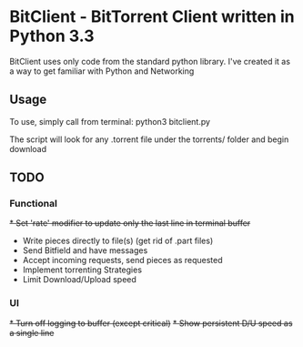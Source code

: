 # BitClient - BitTorrent Client written in Python 3.3

BitClient uses only code from the standard python library. I've created it as a way to get familiar with Python and Networking

## Usage
To use, simply call from terminal:
    python3 bitclient.py

The script will look for any .torrent file under the torrents/ folder and begin download

## TODO
### Functional
~~* Set 'rate' modifier to update only the last line in terminal buffer~~
* Write pieces directly to file\(s\) \(get rid of .part files\)
* Send Bitfield and have messages
* Accept incoming requests, send pieces as requested
* Implement torrenting Strategies
* Limit Download/Upload speed

### UI
~~* Turn off logging to buffer \(except critical\)~~
~~* Show persistent D/U speed as a single line~~
